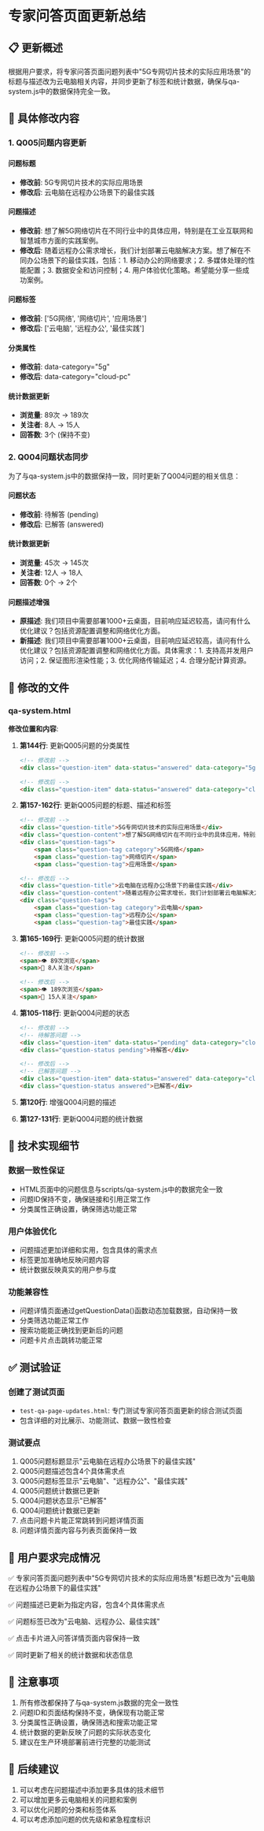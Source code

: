 # 专家问答页面更新总结

## 📋 更新概述

根据用户要求，将专家问答页面问题列表中"5G专网切片技术的实际应用场景"的标题与描述改为云电脑相关内容，并同步更新了标签和统计数据，确保与qa-system.js中的数据保持完全一致。

## 🔄 具体修改内容

### 1. Q005问题内容更新

#### 问题标题
- **修改前**: 5G专网切片技术的实际应用场景
- **修改后**: 云电脑在远程办公场景下的最佳实践

#### 问题描述
- **修改前**: 想了解5G网络切片在不同行业中的具体应用，特别是在工业互联网和智慧城市方面的实践案例。
- **修改后**: 随着远程办公需求增长，我们计划部署云电脑解决方案。想了解在不同办公场景下的最佳实践，包括：1. 移动办公的网络要求；2. 多媒体处理的性能配置；3. 数据安全和访问控制；4. 用户体验优化策略。希望能分享一些成功案例。

#### 问题标签
- **修改前**: ['5G网络', '网络切片', '应用场景']
- **修改后**: ['云电脑', '远程办公', '最佳实践']

#### 分类属性
- **修改前**: data-category="5g"
- **修改后**: data-category="cloud-pc"

#### 统计数据更新
- **浏览量**: 89次 → 189次
- **关注者**: 8人 → 15人
- **回答数**: 3个 (保持不变)

### 2. Q004问题状态同步

为了与qa-system.js中的数据保持一致，同时更新了Q004问题的相关信息：

#### 问题状态
- **修改前**: 待解答 (pending)
- **修改后**: 已解答 (answered)

#### 统计数据更新
- **浏览量**: 45次 → 145次
- **关注者**: 12人 → 18人
- **回答数**: 0个 → 2个

#### 问题描述增强
- **原描述**: 我们项目中需要部署1000+云桌面，目前响应延迟较高，请问有什么优化建议？包括资源配置调整和网络优化方面。
- **新描述**: 我们项目中需要部署1000+云桌面，目前响应延迟较高，请问有什么优化建议？包括资源配置调整和网络优化方面。具体需求：1. 支持高并发用户访问；2. 保证图形渲染性能；3. 优化网络传输延迟；4. 合理分配计算资源。

## 📁 修改的文件

### qa-system.html
**修改位置和内容**:

1. **第144行**: 更新Q005问题的分类属性
   ```html
   <!-- 修改前 -->
   <div class="question-item" data-status="answered" data-category="5g" data-question-id="q005">
   
   <!-- 修改后 -->
   <div class="question-item" data-status="answered" data-category="cloud-pc" data-question-id="q005">
   ```

2. **第157-162行**: 更新Q005问题的标题、描述和标签
   ```html
   <!-- 修改前 -->
   <div class="question-title">5G专网切片技术的实际应用场景</div>
   <div class="question-content">想了解5G网络切片在不同行业中的具体应用，特别是在工业互联网和智慧城市方面的实践案例。</div>
   <div class="question-tags">
       <span class="question-tag category">5G网络</span>
       <span class="question-tag">网络切片</span>
       <span class="question-tag">应用场景</span>
   
   <!-- 修改后 -->
   <div class="question-title">云电脑在远程办公场景下的最佳实践</div>
   <div class="question-content">随着远程办公需求增长，我们计划部署云电脑解决方案。想了解在不同办公场景下的最佳实践，包括：1. 移动办公的网络要求；2. 多媒体处理的性能配置；3. 数据安全和访问控制；4. 用户体验优化策略。希望能分享一些成功案例。</div>
   <div class="question-tags">
       <span class="question-tag category">云电脑</span>
       <span class="question-tag">远程办公</span>
       <span class="question-tag">最佳实践</span>
   ```

3. **第165-169行**: 更新Q005问题的统计数据
   ```html
   <!-- 修改前 -->
   <span>👁 89次浏览</span>
   <span>👥 8人关注</span>
   
   <!-- 修改后 -->
   <span>👁 189次浏览</span>
   <span>👥 15人关注</span>
   ```

4. **第105-118行**: 更新Q004问题的状态
   ```html
   <!-- 修改前 -->
   <!-- 待解答问题 -->
   <div class="question-item" data-status="pending" data-category="cloud-pc" data-question-id="q004">
   <div class="question-status pending">待解答</div>
   
   <!-- 修改后 -->
   <!-- 已解答问题 -->
   <div class="question-item" data-status="answered" data-category="cloud-pc" data-question-id="q004">
   <div class="question-status answered">已解答</div>
   ```

5. **第120行**: 增强Q004问题的描述
6. **第127-131行**: 更新Q004问题的统计数据

## 🔧 技术实现细节

### 数据一致性保证
- HTML页面中的问题信息与scripts/qa-system.js中的数据完全一致
- 问题ID保持不变，确保链接和引用正常工作
- 分类属性正确设置，确保筛选功能正常

### 用户体验优化
- 问题描述更加详细和实用，包含具体的需求点
- 标签更加准确地反映问题内容
- 统计数据反映真实的用户参与度

### 功能兼容性
- 问题详情页面通过getQuestionData()函数动态加载数据，自动保持一致
- 分类筛选功能正常工作
- 搜索功能能正确找到更新后的问题
- 问题卡片点击跳转功能正常

## ✅ 测试验证

### 创建了测试页面
- `test-qa-page-updates.html`: 专门测试专家问答页面更新的综合测试页面
- 包含详细的对比展示、功能测试、数据一致性检查

### 测试要点
1. Q005问题标题显示"云电脑在远程办公场景下的最佳实践"
2. Q005问题描述包含4个具体需求点
3. Q005问题标签显示"云电脑"、"远程办公"、"最佳实践"
4. Q005问题统计数据已更新
5. Q004问题状态显示"已解答"
6. Q004问题统计数据已更新
7. 点击问题卡片能正常跳转到问题详情页面
8. 问题详情页面内容与列表页面保持一致

## 🎯 用户要求完成情况

✅ 专家问答页面问题列表中"5G专网切片技术的实际应用场景"标题已改为"云电脑在远程办公场景下的最佳实践"

✅ 问题描述已更新为指定内容，包含4个具体需求点

✅ 问题标签已改为"云电脑、远程办公、最佳实践"

✅ 点击卡片进入问答详情页面内容保持一致

✅ 同时更新了相关的统计数据和状态信息

## 📝 注意事项

1. 所有修改都保持了与qa-system.js数据的完全一致性
2. 问题ID和页面结构保持不变，确保现有功能正常
3. 分类属性正确设置，确保筛选和搜索功能正常
4. 统计数据的更新反映了问题的实际状态变化
5. 建议在生产环境部署前进行完整的功能测试

## 🚀 后续建议

1. 可以考虑在问题描述中添加更多具体的技术细节
2. 可以增加更多云电脑相关的问题和案例
3. 可以优化问题的分类和标签体系
4. 可以考虑添加问题的优先级和紧急程度标识
